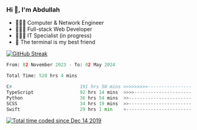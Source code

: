 <h3>Hi 👋, I'm Abdullah</h3>

- 👷🏼‍♂️ Computer & Network Engineer
- 👨🏻‍💻 Full-stack Web Developer
- 👨🏻‍💻 IT Specialist (in progress)
- 🖤 The terminal is my best friend

[![GitHub Streak](https://streak-stats.demolab.com?user=al3bad&theme=transparent&date_format=j%20M%5B%20Y%5D)](https://git.io/streak-stats)

<!--START_SECTION:waka-->

```python
From: 02 November 2023 - To: 02 May 2024

Total Time: 520 hrs 4 mins

C#                         191 hrs 58 mins >>>>>>>>>----------------   36.54 %
TypeScript                 92 hrs 14 mins  >>>>---------------------   17.56 %
Python                     36 hrs 54 mins  >>-----------------------   07.03 %
SCSS                       34 hrs 19 mins  >>-----------------------   06.54 %
Swift                      29 hrs 1 min    >------------------------   05.52 %
```

<!--END_SECTION:waka-->

<p>
  <a href="https://wakatime.com/@ce2a2aac-0d6b-4d65-b864-8a4bcaf12967"><img src="https://wakatime.com/badge/user/ce2a2aac-0d6b-4d65-b864-8a4bcaf12967.svg" alt="Total time coded since Dec 14 2019" /></a>
</p>

